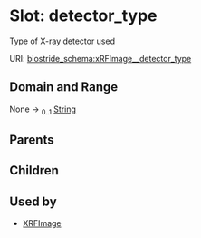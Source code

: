 
# Slot: detector_type

Type of X-ray detector used

URI: [biostride_schema:xRFImage__detector_type](https://w3id.org/biostride/schema/xRFImage__detector_type)


## Domain and Range

None &#8594;  <sub>0..1</sub> [String](types/String.md)

## Parents


## Children


## Used by

 * [XRFImage](XRFImage.md)
